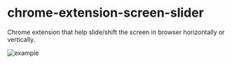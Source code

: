 # chrome-extension-screen-slider
 
Chrome extension that help slide/shift the screen in browser horizontally or vertically.

![example](https://github.com/Mancitiss/chrome-extension-screen-slider/assets/37582541/29112748-a833-4732-a286-ea7a961c6aac)
